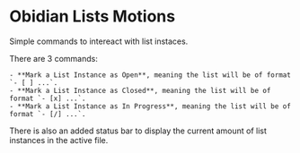 # Obidian Lists Motions

Simple commands to intereact with list instaces.

There are 3 commands:

	- **Mark a List Instance as Open**, meaning the list will be of format `- [ ] ...`.
	- **Mark a List Instance as Closed**, meaning the list will be of format `- [x] ...`.
	- **Mark a List Instance as In Progress**, meaning the list will be of format `- [/] ...`.

There is also an added status bar to display the current amount of list instances in the active file.
